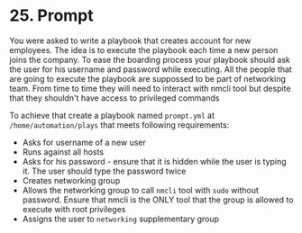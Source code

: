 # 25. Prompt

You were asked to write a playbook that creates account for new employees. The idea is to execute the playbook each time a new person joins the company. To ease the boarding process your playbook should ask the user for his username and password while executing. All the people that are going to execute the playbook are suppossed to be part of networking team. From time to time they will need to interact with nmcli tool but despite that they shouldn't have access to privileged commands

To achieve that create a playbook named `prompt.yml` at `/home/automation/plays` that meets following requirements:
* Asks for username of a new user
* Runs against all hosts
* Asks for his password - ensure that it is hidden while the user is typing it. The user should type the password twice
* Creates networking group
* Allows the networking group to call `nmcli` tool with `sudo` without password. Ensure that nmcli is the ONLY tool that the group is allowed to execute with root privileges
* Assigns the user to `networking` supplementary group